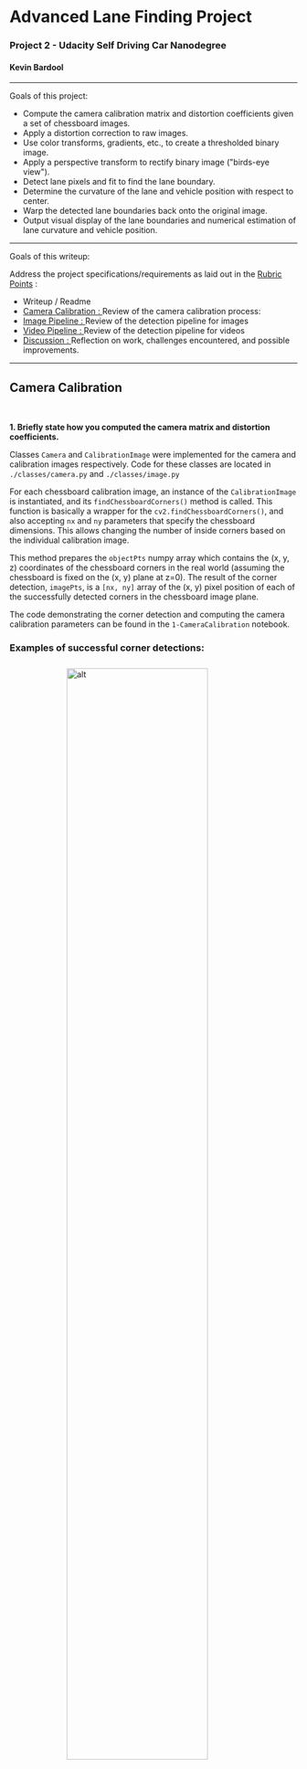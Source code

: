  
 
<!-- markdownlint-disable MD033 -->
<!-- <head> -->
<link rel="stylesheet"  href="markdown_styles.css">
<!-- </head> -->
<!-- @import "writeup_images/css/markdown-styles.css" -->
<!-- @import "writeup_images/css/main.css" -->
<!-- (setq markdown-xhtml-header-content) -->


# Advanced Lane Finding Project
### Project 2 - Udacity Self Driving Car Nanodegree 
#### Kevin Bardool

---

Goals of this project:

* Compute the camera calibration matrix and distortion coefficients given a set of chessboard images.
* Apply a distortion correction to raw images.
* Use color transforms, gradients, etc., to create a thresholded binary image.
* Apply a perspective transform to rectify binary image ("birds-eye view").
* Detect lane pixels and fit to find the lane boundary.
* Determine the curvature of the lane and vehicle position with respect to center.
* Warp the detected lane boundaries back onto the original image.
* Output visual display of the lane boundaries and numerical estimation of lane curvature and vehicle position.

---
Goals of this writeup: 

 Address the project specifications/requirements as laid out in the [Rubric Points](https://review.udacity.com/#!/rubrics/571/view) :
* Writeup / Readme 
* [Camera Calibration : ](#camera-calibration) Review of the camera calibration process:  
* [Image Pipeline : ](#lane-detection-pipeline-single-images) Review of the detection pipeline for images 
* [Video Pipeline : ](#lane-detection-pipeline-video)Review of the detection pipeline for videos 
* [Discussion : ](#Discussion) Reflection on work, challenges encountered, and  possible improvements.


---

[//]: # (Image References)
<!-- [image1]: ./examples/undistort_output.png "Undistorted"
[image2]: ./test_images/test1.jpg "Road Transformed"
[image3]: ./examples/binary_combo_example.jpg "Binary Example"
[image4]: ./examples/warped_straight_lines.jpg "Warp Example"
[image5]: ./examples/color_fit_lines.jpg "Fit Visual"
[image6]: ./examples/example_output.jpg "Output"
[video1]: ./project_video.mp4 "Video"
[image01]: ./camera_cal/calibration1.jpg "calibration1 image"
[image02]: ./camera_cal/calibration4.jpg "calibration4"
[image03]: ./camera_cal/calibration5.jpg "calibration5"
[image04]: ./writeup_images/detectcorners2.png "detectcorner2"
[image05]: ./writeup_images/detectcorners3.png "detectcorner3"
[image06]: ./writeup_images/undistorted2.png "undistorted2"
[image07]: ./writeup_images/undistorted3.png "undistorted3" -->



 
## Camera Calibration
<br>

**1. Briefly state how you computed the camera matrix and distortion coefficients.**

Classes `Camera` and `CalibrationImage` were implemented for the camera and calibration images respectively. Code for these classes are located in `./classes/camera.py` and `./classes/image.py`
 
For each chessboard calibration image, an instance of the `CalibrationImage` is instantiated, and its `findChessboardCorners()` method is called. This function is basically a wrapper for the `cv2.findChessboardCorners()`, and also accepting `nx` and `ny` parameters that specify the chessboard dimensions. This allows changing the number of inside corners based on the individual calibration image.

This method prepares the  `objectPts` numpy array which contains the (x, y, z) coordinates of the chessboard corners in the real world (assuming the chessboard is fixed on the (x, y) plane at z=0).  The result of the corner detection, `imagePts`, is a `[nx, ny]` array of the (x, y) pixel position of each of the successfully detected corners in the chessboard image plane.

The code demonstrating the corner detection and computing the camera calibration parameters can be found in the `1-CameraCalibration` notebook.


### Examples of successful corner detections:
 
<img title="image02 corner detection" alt="alt" src="./writeup_images/detectcorners2.png" style="vertical-align:middle;margin:10px 100px;width: 70%"  />

<img title="image03 corner detection" alt="alt" src="./writeup_images/detectcorners3.png"  
style="vertical-align:middle;margin:10px 100px;width: 70%"  />

### Corner detection failures

The corner detection process was executed using the parameters `(nx,ny) = (9,6)` (number of horizontal and vertical corners). However, we observe that the corner detection fails for three chessboard images: `calibration1.jpg`, `calibration4.jpg`, and `calibration5.jpg`.

The openCV documentation states:
>The function requires white space (like a square-thick border, the wider the better) around the board to make the detection more robust in various environments. Otherwise, if there is no border and the background is dark, the outer black squares cannot be segmented properly and so the square grouping and ordering algorithm fails.

The three failed images are all missing a sufficient white border on two or more sides of the chessboard:
<br>
<p align="center">
<img title="calibration image01" alt="alt" src="./camera_cal/calibration1.jpg "  width="255" />
<img title="calibration image04" alt="alt" src="./camera_cal/calibration4.jpg "  width="255" />
<img title="calibration image05" alt="alt" src="./camera_cal/calibration5.jpg "  width="255" />
</p>
<p align="center">Chessboard images with failed corner detection  from Left: calibration1, calibration4, and calibration5.</p>
<br>

It is possible to successfully run corner detection on these images when the `(nx,ny)` parameters are adjusted. For the purposes of this project however I have only included images that 

Image objects that successfully pass the corner detection process are saved in a list that is passed to the `camera.calibrate()` method. This method passes real world points `image.objPoints` and the equivalent image coordinates `image.imgPoints`  to compute the camera's calibration matrix and distortion coefficients as well as the rotation/translation vectors for each image).
 
Once the camera calibration matrix has been calculated, it is possible to undistort images - two examples of undistorted images are shown below:

<img title="undistorted image02" alt="alt" src="./writeup_images/undistorted2.png"  style=" margin:10px 50px; width: 100%" />
 
<img title="undistorted image02" alt="alt" src="./writeup_images/undistorted3.png"  style=" margin:10px 50px; width: 100%" />
<p align="center">Example of distortion-correction. Left: Original Image &nbsp  Right: Undistorted Image </p>
<br>
<br> 

## Lane Detection Pipeline (single images)
<br>

### 1. Provide an example of a distortion-corrected image.


<figure>
<img title="undistorted test4" alt="alt" src="./writeup_images/img_undist_test4.png"  style=" margin:10px 50px; width: 100%" />
<img title="undistorted test6" alt="alt" src="./writeup_images/img_undist_test6.png"  style=" margin:10px 50px; width: 100%" />
<p align="center">&nbsp &nbsp  Example of distortion-correction. &nbsp &nbsp Left column: Original Image &nbsp &nbsp  Right column: Undistorted Image</p>
</figure>
<br>
<br>

### 2. Describe how (and identify where in your code) you used color transforms, gradients or other methods to create a thresholded binary image.  Provide an example of a binary image result.  

A number of thresholding methods were implemented and experimented with in order to select a robust thresholded binary image that will work for most lighting combinations. 

*   X and Y Gradient 
*   Gradient Magnitude and Threshold
*   RGB Channel Thresholds (Channel AND and OR) 
*   Hue Thresholding (on image HLS format)
*   Level Thresholding (on image HLS format)
*   Saturation Thresholding (on image HLS format)

The code for these various thresholding methods can be found in <code class=redcode>./common/sobel.py</code>. I experimented with a number of other methods such as erosion, dilation, opening and closing however did not find them to improve the thresholding process significantly. 

<figure>
<img title="undistorted test1" alt="alt" src="./writeup_images/img_thresholding_test4_a.png"  style=" margin:10px 40px; width: 100%" />
<p align="center">Example of various thresholding operations</p>
<figure>
<br>

To create the final thresholded image, we experimented creating a **compound** binary threshold image by combining various individual threshold operations. Eventually a combination of X Gradient, Gradient magnitude and direction, Saturation, and RGB levels was selected with the following threshold limits:

|  Point Location  |   Thresholding Limits (Min/Max)|
|:----------------:|:------------------------------:|
|  X Gradient      |  (30, 110)  |
|  Gradient Magnitude |  (65, 255)  |
|  Gradient Direction |  (40, 65)   (slope in degrees)  |
|  Saturation      |  (200,255)  |
|  RGB Levels      |  (210, 255) |

<br>
Images below demonstrate various combinations of compound binary thresholding operations.
<br>

<img title="undistorted test1" alt="alt" src="./writeup_images/img_thresholding_test4_b.png"  style=" margin:10px 40px; width: 100%" />
<p align="center">Example of compound binary thresholds </p>
<br>
<img title="undistorted test1" alt="alt" src="./writeup_images/img_thresholding_test5_a.png"  style=" margin:10px 40px; width: 100%" />
<p align="center">Binary thresholding using compound thresholds on RGB, saturation and gradient magnitude</p>
<br>


### 3. Describe how (and identify where in your code) you performed a perspective transform and provide an example of a transformed image.

Perspective transformation is done in <code class=redcode>perspectiveTransform()</code> located in `./common/sobel.py` lines 18 to 28.  `perspectiveTransform()` takes receives source (`source`) and destination (`dest`) points, and the image to transform. It first calls `cv2.getPerspectiveTransform()` to obtain the transformation matrix `M`. Next, it calls `cv2.warpPerspective()` to apply the perspective transformation on the input image using the calculated transformation matrix.   


The exact coordinates of source and destination points used for the transformation were selected through a review of a number of test images, aiming to convert the converging lane lines to parallel lines post transformation. 

We ended up using the following source and destination points:

|  Point Location  |   Source    | Destination  | 
|:----------------:|:-----------:|:------------:| 
|  Top Left        |  570, 465   |  300, 0      | 
|  Top Right       |  714, 465   | 1000, 0      |
|  Bottom Right    | 1090, 700   | 960, 719     |
|  Bottom Left     |  220, 700   | 960, 719     |

The perspective transform was tested` by drawing the `src` and `dst` points onto a test image and its warped counterpart to verify that the lines appear parallel in the warped image.

<img title="undistorted test1" alt="alt" src="./writeup_images/img_roi_sline1.png"  style=" margin:10px 40px; width: 100%" />
<img title="undistorted test1" alt="alt" src="./writeup_images/img_roi_test4.png"  style=" margin:10px 40px; width: 100%" />
<p align="center">Example of perspective transformation</p>
<br>

### 4. Describe how (and identify where in your code) you identified lane-line pixels and fit their positions with a polynomial?

<code class=redcode>sliding _window_detection_v1()</code> is the routine responsible for lane-pixel identification. This code is located `common/utils.py`, lines 1155-1325.  This routine first generates a histogram of active pixels in the lower 1/3rd of the thresholded image, detects the peak positions (counting the pixels per x position) and finds the x location corresponding to the peak positions located on the left and right of the x-axis midline.

<img title="undistorted test1" alt="alt" src="./writeup_images/img_thresholding_test3_a.png"  style=" margin:10px 40px; width: 100%" /> 
<img title="undistorted test1" alt="alt" src="./writeup_images/img_thresholding_test3_b.png"  style=" margin:1px 40px; width: 100%" />
<p align="center">Detecting activated pixels using histogram on the lower portion of the image.
<br>
<br>

The \(X_{left}\) and \(X_{right}\) positions are used as starting points in the sliding window algorithm we use to search for left and right lane pixels. The first windows are centered at \(X_{left}\) and \(X_{right}\), respectively. For each window, the non-zero pixels located within the window region are selected and counted.

```python
# Identify the nonzero pixels in x and y within each window.nonzerox and nonzeroy are the x,y # 
# coordiantes of all non-zero pixels in the binary thresholded image. 
left_x_inds = np.where((win_xleft_low <=  nonzerox) & (nonzerox < win_xleft_high))
left_y_inds = np.where((win_y_low     <=  nonzeroy) & (nonzeroy < win_y_high))
good_left_inds = np.intersect1d(left_x_inds,left_y_inds,assume_unique=False)

right_x_inds = np.where((win_xright_low <= nonzerox) & (nonzerox < win_xright_high))
right_y_inds = np.where((win_y_low     <=  nonzeroy) & (nonzeroy < win_y_high))
good_right_inds = np.intersect1d(right_x_inds,right_y_inds,assume_unique=False)
###------------------------------------------------------------------------------------
``` 

If the number of detected pixels within a window region is less than the `minpix` parameter, it is assumed that pixel detection for that window has failed. In this case the center position of the current window is reused for the next window iteration. Otherwise, detected pixels are appended to a list for further processing.

 An example of the sliding window process and detected lane pixels on the binary thresholded image is displayed below:


<img title="undistorted test1" alt="alt" src="./writeup_images/img_thresholding_test3_d1.png"  
style=" margin:1px 40px; width: 100%" />
<p align="center">Example of lane pixel detection using the sliding window algorithm</p>
<br>
 
The X and Y coordinates of the selected pixels (red and blue pixels in image above) are the passed on to the line fitting process, <code class=redcode>fit_polynomial_v1</code> ( `common/utils.py`, lines 347-361). This routine calls `np.polyfit` to fit a second degree polynomial over the detected pixels. 

<img title="undistorted test1" alt="alt" src="./writeup_images/img_thresholding_test3_c.png"  
style=" margin:1px 40px; width: 100%" />
<p align="center">Example of lane pixel detection and fitted polynomials</p>
<br>

### 5. Describe how (and identify where in your code) you calculated the radius of curvature of the lane and the position of the vehicle with respect to center.

For lane detection on images, radius of curvature calculation is performed in  <code class=redcode>calculate_radius()</code> ( `common/utils.py`, lines 720-728):

```python
def calculate_radius(y_eval, fit_coeffs, units, MX_denom = 700, MY_denom = 720, debug = False):
    MY = 30/MY_denom # meters per pixel in y dimension
    MX= 3.7/MX_denom # meters per pixel in x dimension
    A,B,_ = fit_coeffs   
    if units == 'm':
        A = (A * MX)/ (MY**2)
        B = (B * MX/MY)
    
    return  ((1 + ((2*A*(y_eval*MY))+B)**2)** 1.5)/np.absolute(2*A) 
```

The curvature message displayed on the image is build in  <code class=redcode>curvatureMsg_V1()</code> ( `common/utils.py`, lines 730-745)

The off-center calculation and message generation is done in  <code class=redcode>offCenterMsg_V1()</code> ( `common/utils.py`, lines 763-797)


### 6. Provide an example image of your result plotted back down onto the road such that the lane area is identified clearly.

The code to plot / overlay the detected lanes back onto the image is implemented in <code class=redcode>displayDetectedRegion_v1()</code> ( `common/utils.py`, lines 657-707). The necessary overlay is constructed and added to the input image using `cv2.addWeighted()` function.  

<br>
<p align="center">
<img title="test image 1" alt="alt" src="./output_images/test1_output_mode1_09_01_2020.jpg" width="310"/>
<img title="test image 2" alt="alt" src="./output_images/test2_output_mode1_09_01_2020.jpg" width="310"/>
<br>
Results of lane detection over images test1 & test2
<br>
<br>
<img title="test image 3" alt="alt" src="./output_images/test3_output_mode1_09_01_2020.jpg" width="310"/>
<img title="test image 4" alt="alt" src="./output_images/test4_output_mode1_09_01_2020.jpg" width="310"/>
<br>
Results of lane detection over images test3 & test4
<br><br>
<img title="test image 5" alt="alt" src="./output_images/test5_output_mode1_09_01_2020.jpg" width="310"/>
<img title="test image 6" alt="alt" src="./output_images/test6_output_mode1_09_01_2020.jpg" width="310"/>
<br>
Results of lane detection over images test5 & test6
<br>
<br>
</p>
</div>

## Lane Detection Pipeline (video)

For the video stream lane detection, I started from the code base for image lane detection. A significant number of modifications and enhancements were made to the software. A detailed explanation of all enhancements would be beyond the brevity requirements of this report, so I will only discuss the most important points:


### Code Enhancements

- New `VideoPipeline` class: Pipeline class for video input. 

- New `Line` class: instantiated for left/right lane detection. Fitted polynomial attributes and methods during the video frame lanes detection process are implemented under this class.

- New `VideoFile` class: used to manage input/output video files. Instantiated twice per pipeline execution, for input and output files, respectively.

- Many of the functions written for the image lane detection were reimplemented to support the above mentioned classes.

- A series of "debug helpers" were written to tracking, verification, and troubleshooting purposes. 

- A series of visualization helper routines were written to research and tune the proper thresholding levels to be used in  dynamic frame thresholding. For example the Hue, Level, and Saturation rates of individual video frames (more below). 

### Dynamic Frame Thresholding

 For binary thresholding of individual video frames, a dynamic thresholding approach was taken. Instead of a static thresholding method, the thresholding method used in each frame is determined based on the mean RGB and  average values of each frame extracted from the RGB and HLS images.

Here are the frame conditions, selection criteria, and the corresponding thresholding method for the project video. It is important to note that the original frame condition process was quite simple and consisted three conditions: `dark`, `low-saturation` and `normal`. As I worked on the more challenging videos encompassing a larger variety of lighting conditions, the selection process was expanded. 

As a frame is categorized, its corresponding thresholding method is applied and used for subsequent pipeline steps.  

|  Frame Condition   |  Mean RGB       | Saturation   | Binary Thresholding Method |
|:-------------------|:----------------:|:------------:|:-------------------:| 
|  X-High Saturation |    ---          | Sat >  120   |  magnitude / x gradient |  
|  High Saturation   |    ---          | Sat >  65    |  magnitude / x gradient |  
|  Low  Saturation   |    ---          | Sat <  20    |  hue / x gradient |  
|||||
|  X-High Mean RGB   |    RGB  > 180   |   ---        |  magnitude / x gradient |  
|  High / Med        | 100< RGB < 180  | 20< Sat < 65 |  RGB / Level / Saturation | 
|  Low               | 35 < RGB < 100  | 20< Sat < 65 |  magnitude / xy gradient | 
|  X-Low             | RGB  < 35       | 20< Sat < 65 |  magnitude / xy gradient |  


A wide variety of video frame color space statistics were investigated in order to select the proper thresholds and the corresponding binary thresholding method. Here is a sample plot from one of these experiments that plots the Hue, Level, Saturation, and Mean RGB of each frame of video clip.


<p align="center">
<img title="image analysis plot" alt="alt" src="./writeup_images/thresholding_image_analysis_1_undist.png"  width="500"/>
<img title="image analysis plot" alt="alt" src="./writeup_images/thresholding_image_analysis_1_warped.png"  width="500"/>
<br>
Video analysis plots. Top: Undistorted frames  - Bottom: Frames after perspective transformation
<br>
<br>
</p>


### Assessment of detected lane pixels
`assess_lane_detections()` (lines 412-532 of `classes/videopipeline.py`) assesses the detected non-zero pixels detected in the binary thresholded image. It examines counts and ratios of the overall image as well as individual status for pixels detected for each lane.

#### Lane-level assessments:
- absolute count of non-zero pixels detected for each lane
- ratio of detected non-zero pixels to total pixels in lane search region

#### Frame-level checks:
- ratio of non-zero pixels to total pixels in image 
- ratio of detected non-zero pixels to total non-zero pixels in image 
- ratio of detected non-zero pixels to total non-zero pixels in search regions 
- number of non-zero pixels detected in lane search region to total number of 

These allow us to determine whether the detected pixels are reliable enough to use the fitted polynomials for lane detection. For example, if the image is over saturated, the ratio of non-zero pixels to total pixels and lane non-zero pixels to lane search pixels will be extremely high, and as a result the fitted polynomials cannot be relied upon.

<p align="center">
<img title="image analysis plot" alt="alt" src="./writeup_images/pixel_ratio_analysis_2.png"  width="512" />
<br>
Pixel ratio analysis of video frames
<br><br>
</p>


### Assessment of Fitted Polynomials
`assess_fitted_polynomials()` (lines 536-532 of classes/videopipeline.py) takes results of the detected pixels assessment (above) and other information related to the frame being processed, and makes a final determination whether to accept or reject the fitted polynomials. 

Based on the quality of the detected pixels in the image and fitted polynomials, the color of the inter-lane overlay is set to green, yellow, or red. 

- Green: frame produced acceptable detection pixels  and both lane polynomials were accepted. 
- Yellow: detection has low quality ( one or more polynomials were rejected or the frame detection has poor quality) 
- Red : We have encountered low quality lane detection for more than 25 frames. 
- no-display: no reliable lane detection could be ascertained. 

Examples of these overlays can be seen in the hard challenge video output.

### Dynamic adjustment of perspective transformation points
Another part that was added during the work on the harder challenge video was the dynamic change of perspective transformation points. As we encounter curves in the road, the points selected for the perspective transformation drift away from the lanes we aim to detect, and we end up detecting other artifacts. To address this I implemented dynamic realignment of the perspective transformation points. This code for this is in `adjust_RoI_window` (lines 800-900 in ./classes/videopipeline.py).  

After each reliable lane detection we taken the top and bottom points on each lane and calculate the difference between them and the perspective transformation points. If the horizontal difference (along x axis) is larger than a preset threshold (`OFF_CENTER_ROI_THRESHOLD`) we adjust the source transformation points. This will be applied on the next and subsequent frames. Since we adjust the perspective transformation, we also set a flag to apply the sliding window detection algorithm on the next video frame. 



## Final video outputs 

 <br>

- [Project Video](https://youtu.be/zuZbICpFCIo)
<p align="center">
  <a href="https://www.youtube.com/watch?v=zuZbICpFCIo"><img src="writeup_images/thumbnail_project_video.png" alt="Project Video" width="450"></a>
</p>
 <br>

- [Challenge Video](https://youtu.be/RgM5bsvKJNM)

<p align="center">
  <a href="https://www.youtube.com/watch?v=RgM5bsvKJNM"><img src="writeup_images/thumbnail_challenge_video.png" alt="Challenge Video" width="450"></a>
</p>
 <br>

- [Hardest Challenge video](https://youtu.be/RgM5bsvKJNM)

<p align="center">
  <a href="https://youtu.be/UJN9KKazyLM"><img src="writeup_images/thumbnail_harder_challenge_video.png" alt="harder Challenge Video" width="450"></a>
</p>

<br>
## Discussion 

I have discussed a number of approaches take to address more challenging conditions in the previous section. Here I'll talk about the approach I took, what techniques I used, what worked and why, where the pipeline might fail and how I might improve it if I were going to pursue this project further.  

In this section we touch on various challenges faced during the implementation of this project, and how each was addressed.

* #### Thresholding of the warped image
Generally in the detection process we first apply binary thresholding and warp (apply perspective transformation ) afterwards. 

I also experimented with the reverse order, that is, first warping the video frame, and applying binary thresholding to the warped image. In the case of the challenge videos, this actually provided very good results when the normal process encountered difficulties in lane detection due to various artifacts present in the image.

The detection algorithm allows selection of this processing method through the `process_mode` parameter. When `process_mode = 1` the normal process is followed: Each video frame is thresholded, and perspective transformation is applied on the resulting binary-thresholded image.

When `process_mode = 2' perspective transformation is applied to the input frame first. Binary thresholding is applied afterwards.


<p align="center">
<img title="process mode differences" alt="alt" src="./writeup_images/challenge_video_results_frame_137_cropped.png"  width="768" />
<br>
Binary Thresholding results using different processing orders. Left Column: Perspective Transformation applied before binary thresholding.  Right Column: Perspective Transformation applied before binary thresholding.
<br><br>
</p>


* #### Lane detection under adverse conditions 
One of the main challenges in video lane detection was adapting our algorithm for roubstness towards varying road surface conditions, driving conditions, and road/scene lighting conditions. 

For the original project video,  two level conditional thresholding was introduced, where each frame was categorized based on each frame's saturation conditions, and appropriate threshold levels were used for binary thresholding. 

As the focused shifted towards the more challenging videos, the simple two level thresholding scheme was no longer sufficient, so the conditional thresholding algorithm was expanded to cover multiple lighting conditions, as describe in the video pipeline section.

Another issue was correctly recognizing lane makers when the surface has other confusing artifacts that can be easily confused with lane markers. For this we introduced lane detection quality, control which determined if the algorithm has enough certainty in the quality of the detections. 

* #### Lane continuation

Another challenge is issue of continuing the lane display if detection is unsuccessful for one or more video frames. In these situations the algorithm must be able to display lane detections as long as it possibly can. 

To this goal we maintain a history of detected lane information (fitted polynomials, x/y coordinates, etc...). If the detection algorithm is unable to predict one or both lanes with a minimum level of confidence, it will revert to the kept history to provide an estimated lane detection. If the algorithm is unable to confidently detect lanes for a number of frames, the color in the inter-lane region is changed from green to yellow and eventually red to indicate the reduced quality of lane detections. 


* #### Challenging scenarios when lane detection may fail.  What could be done to make it more robust?

Under extremely over- or under-saturated conditions as some intervals in the harder challenging video, line detection fails due to the absence of any discernable lane in the image. Additionally in adverse weather conditions where the road surface is covered with ice or snow, or blizzard conditions where visibility is severely reduced, our algorithm will fail to detect lane markers.

To improve robustness more sophisticated lane continuation approaches should be considered, where in addition to the detection history other factors such as close-by vehicles, sign postings and traffic lights, and road surface vs. non-road surface segmentation are take into account. A learning algorithm could be trained to determine optimal threshold parameters based on the image color level, hue and saturation characteristics. 

## Appendix
#### Computation of lane curvatures

As mentioned in the course material, our polynomial fitting process fits the \((x,y)
\) of detected pixels, solving for \(f(y)\), determining the coefficients for the following function.

<!-- $$ f(y) = x = Ay^2 + By + C $$ 
 -->
<p align="center">
<a href="https://www.codecogs.com/eqnedit.php?latex=f(y)&space;=&space;x&space;=&space;Ay^2&space;&plus;&space;By&space;&plus;&space;C" target="_blank"><img src="https://latex.codecogs.com/gif.latex?f(y)&space;=&space;x&space;=&space;Ay^2&space;&plus;&space;By&space;&plus;&space;C" title="f(y) = x = Ay^2 + By + C" /></a>
</p>

The radius of the curvature is defined as:

<!-- $$  R_{curve} = \frac{{[1+ {(\frac{dx}{dy})}^2]}^{\frac{3}{2}}}{|\frac{d^2x}{dy^2}|}
$$ -->

<p align="center">
<a href="https://www.codecogs.com/eqnedit.php?latex=R_{curve}&space;=&space;\frac{{[1&plus;&space;{(\frac{dx}{dy})}^2]}^{\frac{3}{2}}}{|\frac{d^2x}{dy^2}|}" target="_blank"><img src="https://latex.codecogs.com/gif.latex?R_{curve}&space;=&space;\frac{{[1&plus;&space;{(\frac{dx}{dy})}^2]}^{\frac{3}{2}}}{|\frac{d^2x}{dy^2}|}" title="R_{curve} = \frac{{[1+ {(\frac{dx}{dy})}^2]}^{\frac{3}{2}}}{|\frac{d^2x}{dy^2}|}" /></a>
</p>
where :

<!-- $$$ \large\frac{dx}{dy} = f'(y) = 2Ay+B \qquad \qquad \frac{d^2x}{dy^2} = f''(y) = 2A $$$ -->
<p align="center">
<a href="https://www.codecogs.com/eqnedit.php?latex=\large\frac{dx}{dy}&space;=&space;f'(y)&space;=&space;2Ay&plus;B&space;\qquad&space;\qquad&space;\frac{d^2x}{dy^2}&space;=&space;f''(y)&space;=&space;2A" target="_blank"><img src="https://latex.codecogs.com/gif.latex?\large\frac{dx}{dy}&space;=&space;f'(y)&space;=&space;2Ay&plus;B&space;\qquad&space;\qquad&space;\frac{d^2x}{dy^2}&space;=&space;f''(y)&space;=&space;2A" title="\large\frac{dx}{dy} = f'(y) = 2Ay+B \qquad \qquad \frac{d^2x}{dy^2} = f''(y) = 2A" /></a>
</p>

Therefore the radius of curvature can be computed as :

<!-- $$  \large R_{curve} = \frac{{[1+ f'(y)^2]}^{\frac{3}{2}}}{|2f''(y)|}  $$ -->
<p align="center">
<a href="https://www.codecogs.com/eqnedit.php?latex=\large&space;R_{curve}&space;=&space;\frac{{[1&plus;&space;f'(y)^2]}^{\frac{3}{2}}}{|2f''(y)|}" target="_blank"><img src="https://latex.codecogs.com/gif.latex?\large&space;R_{curve}&space;=&space;\frac{{[1&plus;&space;f'(y)^2]}^{\frac{3}{2}}}{|2f''(y)|}" title="\large R_{curve} = \frac{{[1+ f'(y)^2]}^{\frac{3}{2}}}{|2f''(y)|}" /></a>
</p>

Note that the \(C\) coefficient has no effect on the radius of the curvature.
Considering that the (x, y) coordinates used in polynomal fitting are in pixels, and we want to display the radius of curvature in meters, we convert the equation into meters by replacing $x_{pixel}$ and $y_{pixel}$ with $x_{meter}$ and $y_{meter}$:

<!-- $$ \qquad \qquad \qquad \large x_{pixel} = \frac{x_{meter}}{MX}  \qquad \qquad  y_{pixel} = \frac{x_{meter}}{MY} $$ -->
<p align="center">
<a href="https://www.codecogs.com/eqnedit.php?latex=\qquad&space;\qquad&space;\qquad&space;\large&space;x_{pixel}&space;=&space;\frac{x_{meter}}{MX}&space;\qquad&space;\qquad&space;y_{pixel}&space;=&space;\frac{x_{meter}}{MY}" target="_blank"><img src="https://latex.codecogs.com/gif.latex?\qquad&space;\qquad&space;\qquad&space;\large&space;x_{pixel}&space;=&space;\frac{x_{meter}}{MX}&space;\qquad&space;\qquad&space;y_{pixel}&space;=&space;\frac{x_{meter}}{MY}" title="\qquad \qquad \qquad \large x_{pixel} = \frac{x_{meter}}{MX} \qquad \qquad y_{pixel} = \frac{x_{meter}}{MY}" /></a>
</p>

The polynomial becomes:

<!-- ```math
 \large \frac{x_{meter}}{MX} = A{(\frac{y_{meter}}{MY})}^2 + B(\frac{y_{meter}}{MY}) + C
 ``` -->
<p align="center">
<a href="https://www.codecogs.com/eqnedit.php?latex=\large&space;\frac{x_{meter}}{MX}&space;=&space;A{(\frac{y_{meter}}{MY})}^2&space;&plus;&space;B(\frac{y_{meter}}{MY})&space;&plus;&space;C" target="_blank"><img src="https://latex.codecogs.com/gif.latex?\large&space;\frac{x_{meter}}{MX}&space;=&space;A{(\frac{y_{meter}}{MY})}^2&space;&plus;&space;B(\frac{y_{meter}}{MY})&space;&plus;&space;C" title="\large \frac{x_{meter}}{MX} = A{(\frac{y_{meter}}{MY})}^2 + B(\frac{y_{meter}}{MY}) + C" /></a>
</p>

solving for \(x_{meter}\):

<!-- $$ \large  x_{meter} = {(A*\frac{MX}{MY^2})}y_{meter}^2 + (B*\frac{MX}{MY})y_{meter} + C $$ -->
<p align="center">
<a href="https://www.codecogs.com/eqnedit.php?latex=\large&space;x_{meter}&space;=&space;{(A*\frac{MX}{MY^2})}y_{meter}^2&space;&plus;&space;(B*\frac{MX}{MY})y_{meter}&space;&plus;&space;C" target="_blank"><img src="https://latex.codecogs.com/gif.latex?\large&space;x_{meter}&space;=&space;{(A*\frac{MX}{MY^2})}y_{meter}^2&space;&plus;&space;(B*\frac{MX}{MY})y_{meter}&space;&plus;&space;C" title="\large x_{meter} = {(A*\frac{MX}{MY^2})}y_{meter}^2 + (B*\frac{MX}{MY})y_{meter} + C" /></a>
</p>



And we use the \(R_{curve}\) defined above to compute the radius in meters.

The implemented code is as follows:

```python

def get_radius(self, fit_parms = None, y_eval = 0, debug = False):
        
        y_eval_MY      = y_eval * self.MY
        exponents      = np.arange(self.poly_deg,-1,-1)
        MY_factors     = np.power((1.0 / self.MY), exponents)
        fit_parms_mod  = fit_parms * MY_factors * self.MX

        firstDerivParms  = np.polyder(fit_parms_mod, 1)
        firstDeriv_eval  = np.polyval(firstDerivParms, y_eval_MY )
        secondDerivParms = np.polyder(fit_parms_mod, 2)
        secondDeriv_eval = np.polyval(secondDerivParms, y_eval_MY)

        if np.all(secondDerivParms == np.zeros_like(secondDerivParms)) :
            # print( ' second deriv is zero ')
            cur_radius = np.ones_like(y_eval) * 6000
        else:
            cur_radius = ((1 + (firstDeriv_eval)**2)** 1.5)/np.absolute(secondDeriv_eval) 

        cur_radius = np.clip(cur_radius, 0, 6000).tolist()
        
        return np.round(cur_radius,2) 


```
